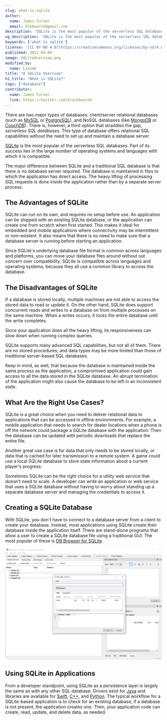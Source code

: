 ```yaml
---
slug: what-is-sqlite
author:
  name: James Turner
  email: blkbearnh@gmail.com
description: 'SQLite is the most popular of the serverless SQL databases. These databases offer relational SQL capabilities without anyone needing to set up and maintain a database server. This guide discusses advantages, disadvantages to using a SQLite database for your application. It also covers common use cases for SQLite.'
og_description: 'SQLite is the most popular of the serverless SQL databases. These databases offer relational SQL capabilities without anyone needing to set up and maintain a database server. This guide discusses advantages, disadvantages to using a SQLite database for your application. It also covers common use cases for SQLite.'
keywords: ['what is sqlite']
license: '[CC BY-ND 4.0](https://creativecommons.org/licenses/by-nd/4.0)'
published: 2021-04-09
image: SQLiteOverview.png
modified_by:
  name: Linode
title: "A SQLite Overview"
h1_title: "What is SQLite?"
tags: ["database"]
contributor:
  name: James Turner
  link: https://twitter.com/blackbearnh
---
```


There are two major types of databases: client/server relational databases (such as [MySQL](https://www.linode.com/docs/guides/databases/mysql/) or [PostgreSQL](https://www.linode.com/docs/guides/databases/postgresql/)), and NoSQL databases (like [MongoDB](https://www.linode.com/docs/guides/databases/mongodb/) or [CouchDB](https://www.linode.com/docs/guides/databases/couchdb/)). There is, however, a third option that straddles the gap, *serverless SQL databases*. This type of database offers relational SQL capabilities without the need to set up and maintain a database server.

[SQLite](https://www.sqlite.org/index.html) is the most popular of the serverless SQL databases. Part of its success lies in the large number of operating systems and languages with which it is compatible.

The major difference between SQLite and a traditional SQL database is that there is no database server required. The database is maintained in files to which the application has direct access. The heavy lifting of processing SQL requests is done inside the application rather than by a separate server process.

## The Advantages of SQLite

SQLite can run on its own, and requires no setup before use. An application can be shipped with an existing SQLite database, or the application can create one from scratch when first started. This makes it ideal for embedded and mobile applications where connectivity may be intermittent or non-existent. It also means that there is no need to make sure that a database server is running before starting an application.

Since SQLite's underlying database file format is common across languages and platforms, you can move your database files around without out concern over compatibility. SQLite is compatible across languages and operating systems, because they all use a common library to access the database.

## The Disadvantages of SQLite

If a database is stored locally, multiple machines are not able to access the stored data to read or update it. On the other hand, SQLite does support concurrent reads and writes to a database on from multiple processes on the same machine. When a writes occurs, it locks the entire database until the write completes.

Since your application does all the heavy lifting, its responsiveness can slow down when running complex queries.

SQLite supports many advanced SQL capabilities, but not all of them. There are no stored procedures; and data types may be more limited than those of traditional server-based SQL databases.

Keep in mind, as well, that because the database is maintained inside the same process as the application, a compromised application could gain access to all the data stored in the SQLite database. An abrupt termination of the application might also cause the database to be left in an inconsistent state.

## What Are the Right Use Cases?

SQLite is a great choice when you need to deliver relational data to applications that can be accessed in offline environments. For example, a mobile application that needs to search for dealer locations when a phone is off the network could package a SQLite database with the application. Then the database can be updated with periodic downloads that replace the entire file.

Another great use case is for data that only needs to be stored locally, or data that is cached for later transmission to a remote system. A game could use a local SQLite database to store state information about a current player's progress.

Sometimes SQLite can be the right choice for a utility web service that doesn't need to scale. A developer can write an application or web service that uses a SQLite database without having to worry about standing up a separate database server and managing the credentials to access it.

## Creating a SQLite Database

With SQLite, you don't have to connect to a database server from a client to create your database. Instead, most applications using SQLite create their database inside the application itself. There are stand-alone programs that allow a user to create a SQLite database file using a traditional GUI. The most popular of these is [DB Browser for SQLite](https://sqlitebrowser.org/).

![DB Browser for SQLite](Turner_sqlite.png)

## Using SQLite in Applications

From a developer standpoint, using SQLite as a persistence layer is largely the same as with any other SQL database. Drivers exist for [Java](https://github.com/xerial/sqlite-jdbc) and libraries are available for [Swift](https://github.com/stephencelis/SQLite.swift), [C++](https://github.com/SRombauts/SQLiteCpp), and [Python](https://docs.python.org/3/library/sqlite3.html). The typical workflow for a SQLite-based application is to check for an existing database, if a database is not present, the application creates one. Then, your application code can create, read, update, and delete data, as needed.
